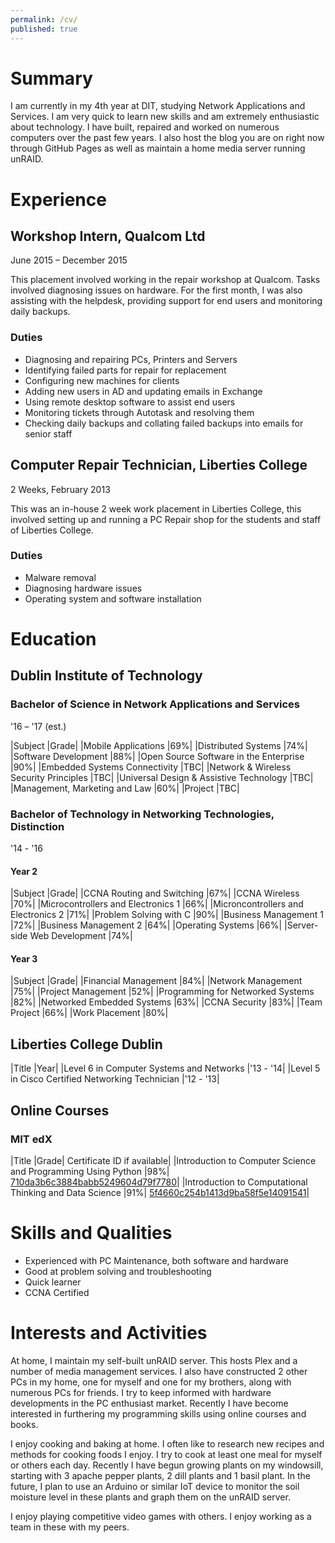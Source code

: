 ```yaml
---
permalink: /cv/
published: true
---
```

# Summary

I am currently in my 4th year at DIT, studying Network Applications and Services. I am very quick to learn new skills and am extremely enthusiastic about technology. I have built, repaired and worked on numerous computers over the past few years. I also host the blog you are on right now through GitHub Pages as well as maintain a home media server running unRAID.

# Experience

## Workshop Intern, Qualcom Ltd

June 2015 – December 2015

This placement involved working in the repair workshop at Qualcom. Tasks involved diagnosing issues on hardware. For the first month, I was also assisting with the helpdesk, providing support for end users and monitoring daily backups.

### Duties

- Diagnosing and repairing PCs, Printers and Servers
- Identifying failed parts for repair for replacement
- Configuring new machines for clients
- Adding new users in AD and updating emails in Exchange
- Using remote desktop software to assist end users
- Monitoring tickets through Autotask and resolving them
- Checking daily backups and collating failed backups into emails for senior staff

## Computer Repair Technician, Liberties College

2 Weeks, February 2013

This was an in-house 2 week work placement in Liberties College, this involved setting up and running a PC Repair shop for the students and staff of Liberties College.

### Duties

- Malware removal
- Diagnosing hardware issues
- Operating system and software installation

# Education

## Dublin Institute of Technology

### Bachelor of Science in Network Applications and Services

'16 – '17 (est.)

|Subject												|Grade|
|Mobile Applications									|69%|
|Distributed Systems									|74%|
|Software Development									|88%|
|Open Source Software in the Enterprise					|90%|
|Embedded Systems Connectivity							|TBC|
|Network &amp; Wireless Security Principles				|TBC|
|Universal Design &amp; Assistive Technology			|TBC|
|Management, Marketing and Law							|60%|
|Project												|TBC|



### Bachelor of Technology in Networking Technologies, Distinction

'14 - '16

#### Year 2

|Subject												|Grade|
|CCNA Routing and Switching                    			|67%|
|CCNA Wireless                                         	|70%|
|Microcontrollers and Electronics 1               		|66%|
|Microncontrollers and Electronics 2					|71%|
|Problem Solving with C                                	|90%|
|Business Management 1                       			|72%|
|Business Management 2									|64%|
|Operating Systems                                		|66%|
|Server-side Web Development                        	|74%|

#### Year 3

|Subject												|Grade|
|Financial Management                                	|84%|
|Network Management                                		|75%|
|Project Management                                		|52%|
|Programming for Networked Systems                		|82%|
|Networked Embedded Systems                        		|63%|
|CCNA Security                                        	|83%|
|Team Project                                        	|66%|
|Work Placement                                 		|80%|

## Liberties College Dublin

|Title													|Year|
|Level 6 in Computer Systems and Networks				|'13 - '14|
|Level 5 in Cisco Certified Networking Technician		|'12 - '13|

## Online Courses

### MIT edX

|Title																|Grade|	Certificate ID if available|
|Introduction to Computer Science and Programming Using Python		|98%|	[710da3b6c3884babb5249604d79f7780](https://courses.edx.org/certificates/710da3b6c3884babb5249604d79f7780)|
|Introduction to Computational Thinking and Data Science			|91%|   [5f4660c254b1413d9ba58f5e14091541](https://courses.edx.org/certificates/5f4660c254b1413d9ba58f5e14091541)|



# Skills and Qualities

- Experienced with PC Maintenance, both software and hardware
- Good at problem solving and troubleshooting
- Quick learner
- CCNA Certified

# Interests and Activities

At home, I maintain my self-built unRAID server. This hosts Plex and a number of media management services. I also have constructed 2 other PCs in my home, one for myself and one for my brothers, along with numerous PCs for friends. I try to keep informed with hardware developments in the PC enthusiast market. Recently I have become interested in furthering my programming skills using online courses and books.

I enjoy cooking and baking at home. I often like to research new recipes and methods for cooking foods I enjoy. I try to cook at least one meal for myself or others each day. Recently I have begun growing plants on my windowsill, starting with 3 apache pepper plants, 2 dill plants and 1 basil plant. In the future, I plan to use an Arduino or similar IoT device to monitor the soil moisture level in these plants and graph them on the unRAID server.

I enjoy playing competitive video games with others. I enjoy working as a team in these with my peers.
